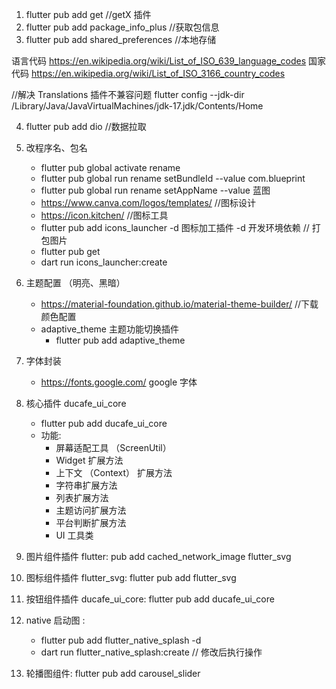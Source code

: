 1. flutter pub add get //getX 插件
2. flutter pub add package_info_plus //获取包信息
3. flutter pub add shared_preferences //本地存储

语言代码
https://en.wikipedia.org/wiki/List_of_ISO_639_language_codes
国家代码
https://en.wikipedia.org/wiki/List_of_ISO_3166_country_codes

//解决 Translations 插件不兼容问题
flutter config --jdk-dir /Library/Java/JavaVirtualMachines/jdk-17.jdk/Contents/Home

4. flutter pub add dio //数据拉取

5. 改程序名、包名
    - flutter pub global activate rename
    - flutter pub global run rename setBundleId --value com.blueprint
    - flutter pub global run rename setAppName --value 蓝图
    - https://www.canva.com/logos/templates/  //图标设计
    - https://icon.kitchen/  //图标工具
    - flutter pub add icons_launcher -d 图标加工插件 -d 开发环境依赖
    // 打包图片
    - flutter pub get
    - dart run icons_launcher:create

6. 主题配置 （明亮、黑暗）
    - https://material-foundation.github.io/material-theme-builder/  //下载颜色配置
    - adaptive_theme 主题功能切换插件
        - flutter pub add adaptive_theme 

7. 字体封装
    - https://fonts.google.com/ google 字体

8. 核心插件 ducafe_ui_core
    - flutter pub add ducafe_ui_core
    - 功能:
        - 屏幕适配工具 （ScreenUtil）
        - Widget 扩展方法
        - 上下文 （Context） 扩展方法
        - 字符串扩展方法
        - 列表扩展方法
        - 主题访问扩展方法
        - 平台判断扩展方法
        - UI 工具类   

9. 图片组件插件 flutter: pub add cached_network_image flutter_svg    

10. 图标组件插件 flutter_svg: flutter pub add flutter_svg

11. 按钮组件插件 ducafe_ui_core: flutter pub add ducafe_ui_core

12. native 启动图 : 
    - flutter pub add flutter_native_splash -d
    - dart run flutter_native_splash:create // 修改后执行操作

13. 轮播图组件: flutter pub add carousel_slider